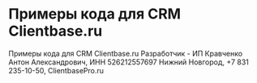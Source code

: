 # Примеры кода для CRM Clientbase.ru
Примеры кода для CRM Clientbase.ru Разработчик - ИП Кравченко Антон Александрович, ИНН 526212557697 Нижний Новгород, +7 831 235-10-50, ClientbasePro.ru
